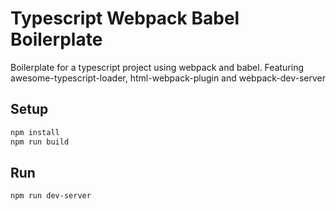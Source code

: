 # Typescript Webpack Babel Boilerplate

Boilerplate for a typescript project using webpack and babel.
Featuring awesome-typescript-loader, html-webpack-plugin and webpack-dev-server

## Setup

```bash
npm install
npm run build
````

## Run

```bash
npm run dev-server
```